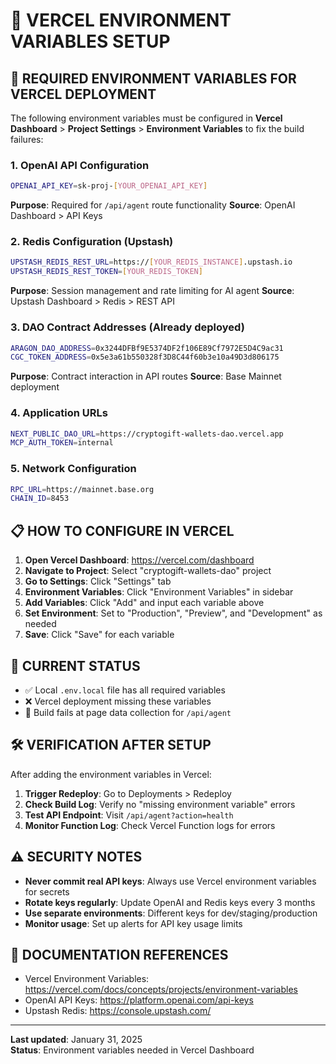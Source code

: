 # 🚀 VERCEL ENVIRONMENT VARIABLES SETUP

## 🚨 REQUIRED ENVIRONMENT VARIABLES FOR VERCEL DEPLOYMENT

The following environment variables must be configured in **Vercel Dashboard** > **Project Settings** > **Environment Variables** to fix the build failures:

### 1. OpenAI API Configuration
```bash
OPENAI_API_KEY=sk-proj-[YOUR_OPENAI_API_KEY]
```
**Purpose**: Required for `/api/agent` route functionality
**Source**: OpenAI Dashboard > API Keys

### 2. Redis Configuration (Upstash)
```bash
UPSTASH_REDIS_REST_URL=https://[YOUR_REDIS_INSTANCE].upstash.io
UPSTASH_REDIS_REST_TOKEN=[YOUR_REDIS_TOKEN]
```
**Purpose**: Session management and rate limiting for AI agent
**Source**: Upstash Dashboard > Redis > REST API

### 3. DAO Contract Addresses (Already deployed)
```bash
ARAGON_DAO_ADDRESS=0x3244DFBf9E5374DF2f106E89Cf7972E5D4C9ac31
CGC_TOKEN_ADDRESS=0x5e3a61b550328f3D8C44f60b3e10a49D3d806175
```
**Purpose**: Contract interaction in API routes
**Source**: Base Mainnet deployment

### 4. Application URLs
```bash
NEXT_PUBLIC_DAO_URL=https://cryptogift-wallets-dao.vercel.app
MCP_AUTH_TOKEN=internal
```

### 5. Network Configuration
```bash
RPC_URL=https://mainnet.base.org
CHAIN_ID=8453
```

## 📋 HOW TO CONFIGURE IN VERCEL

1. **Open Vercel Dashboard**: https://vercel.com/dashboard
2. **Navigate to Project**: Select "cryptogift-wallets-dao" project
3. **Go to Settings**: Click "Settings" tab
4. **Environment Variables**: Click "Environment Variables" in sidebar
5. **Add Variables**: Click "Add" and input each variable above
6. **Set Environment**: Set to "Production", "Preview", and "Development" as needed
7. **Save**: Click "Save" for each variable

## 🔧 CURRENT STATUS

- ✅ Local `.env.local` file has all required variables
- ❌ Vercel deployment missing these variables
- 🔄 Build fails at page data collection for `/api/agent`

## 🛠️ VERIFICATION AFTER SETUP

After adding the environment variables in Vercel:

1. **Trigger Redeploy**: Go to Deployments > Redeploy
2. **Check Build Log**: Verify no "missing environment variable" errors
3. **Test API Endpoint**: Visit `/api/agent?action=health`
4. **Monitor Function Log**: Check Vercel Function logs for errors

## ⚠️ SECURITY NOTES

- **Never commit real API keys**: Always use Vercel environment variables for secrets
- **Rotate keys regularly**: Update OpenAI and Redis keys every 3 months  
- **Use separate environments**: Different keys for dev/staging/production
- **Monitor usage**: Set up alerts for API key usage limits

## 🔗 DOCUMENTATION REFERENCES

- Vercel Environment Variables: https://vercel.com/docs/concepts/projects/environment-variables
- OpenAI API Keys: https://platform.openai.com/api-keys
- Upstash Redis: https://console.upstash.com/

---

**Last updated**: January 31, 2025  
**Status**: Environment variables needed in Vercel Dashboard